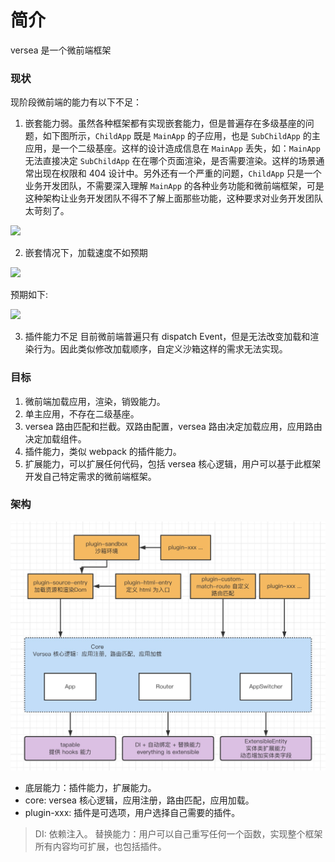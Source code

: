 # 简介

versea 是一个微前端框架

### 现状

现阶段微前端的能力有以下不足：

1. 嵌套能力弱。虽然各种框架都有实现嵌套能力，但是普遍存在多级基座的问题，如下图所示，`ChildApp` 既是 `MainApp` 的子应用，也是 `SubChildApp` 的主应用，是一个二级基座。这样的设计造成信息在 `MainApp` 丢失，如：`MainApp` 无法直接决定 `SubChildApp` 在在哪个页面渲染，是否需要渲染。这样的场景通常出现在权限和 404 设计中。另外还有一个严重的问题，`ChildApp` 只是一个业务开发团队，不需要深入理解 `MainApp` 的各种业务功能和微前端框架，可是这种架构让业务开发团队不得不了解上面那些功能，这种要求对业务开发团队太苛刻了。

<!--
```plantuml
@startuml
rectangle MainApp #F5F5F5 {
  rectangle ChildApp #F8CECC {
    rectangle SubChildApp {
    }
  }
}

note top of ChildApp
  基座应用还是子应用？
end note
@enduml
```
-->

![](https://www.plantuml.com/plantuml/svg/SoWkIImgAStDuIfAJIv9p4lFILNmJSpCSomeK51sCmL1XMek1GM4h7D6PauAHDh2sTNP6IoDh22uD0ck1WY0ihLSjLnSUVabgGeb-GKA-MbmCu1oJ-VlUhfh-TDTKvvFMV5Y_undCzO_NJi1mds_PpvNQbwA0aWdbmEG1NGc0000)

2. 嵌套情况下，加载速度不如预期

<!--
```plantuml
@startuml
MainApp -> ChildApp: 加载 ChildApp
MainApp <-- ChildApp: 加载 ChildApp 完成
MainApp -> ChildApp: 渲染 ChildApp
ChildApp -> SubChildApp: 加载 SubChildApp
ChildApp <-- SubChildApp: 加载 SubChildApp 完成
ChildApp -> SubChildApp: 渲染 SubChildApp
@enduml
```
-->

![](https://www.plantuml.com/plantuml/svg/SoWkIImgAStDuV9DpCnpB2XGqBLJSCx8p4a1igqKddOjUB5tBro02ym0gm8gW-Z0LANmT5tFiuu9s4ryjcFJi_cJqKo4gWekJKAt6bcC2y96E02dOeGZqCr7TmYA-GwfUId0e000)


预期如下:

<!--
```plantuml
@startuml
group 并行加载
  MainApp -> ChildApp: 加载 ChildApp
  MainApp -> SubChildApp: 加载 SubChildApp
end
group 串行渲染
MainApp <-- ChildApp: 加载 ChildApp 完成
MainApp -> ChildApp: 渲染 ChildApp
MainApp <-- SubChildApp: 加载 SubChildApp 完成
MainApp -> SubChildApp: 渲染 SubChildApp 到 ChildApp 子容器
end
@enduml
```
-->

![](https://www.plantuml.com/plantuml/svg/SoWkIImgAStDuKeloYyjK7YwSzkBXJrFknQysBkNIq71Dp4ppx6WG47NJi4v8pCd1SYsKe38mWLGbGMN9g6hH1RZIirBWLhrPCSce5NFTcnwDdyo5qnUGLVN3ceSfaqAJzVrFEkOm8NLLH234Au2MehNKA0yRdCHiWYZKNLqR41orje9JzVjV3fp1TXt3a026A00)

3. 插件能力不足
目前微前端普遍只有 dispatch Event，但是无法改变加载和渲染行为。因此类似修改加载顺序，自定义沙箱这样的需求无法实现。

### 目标

1. 微前端加载应用，渲染，销毁能力。
2. 单主应用，不存在二级基座。
3. versea 路由匹配和拦截。双路由配置，versea 路由决定加载应用，应用路由决定加载组件。
4. 插件能力，类似 webpack 的插件能力。
5. 扩展能力，可以扩展任何代码，包括 versea 核心逻辑，用户可以基于此框架开发自己特定需求的微前端框架。

### 架构

![image](./assets/architecture.jpg)

- 底层能力：插件能力，扩展能力。
- core: versea 核心逻辑，应用注册，路由匹配，应用加载。
- plugin-xxx: 插件是可选项，用户选择自己需要的插件。

> DI: 依赖注入。
> 替换能力：用户可以自己重写任何一个函数，实现整个框架所有内容均可扩展，也包括插件。
